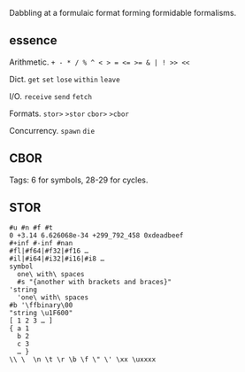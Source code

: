 Dabbling at a formulaic format forming formidable formalisms.

## essence

Arithmetic. `+ - * / % ^ < > = <= >= & | ! >> <<`

Dict. `get` `set` `lose` `within` `leave`

I/O. `receive` `send` `fetch`

Formats. `stor>` `>stor` `cbor>` `>cbor`

Concurrency. `spawn` `die`

## CBOR

Tags: 6 for symbols, 28-29 for cycles.

## STOR

```
#u #n #f #t
0 +3.14 6.626068e-34 +299_792_458 0xdeadbeef
#+inf #-inf #nan
#fl|#f64|#f32|#f16 …
#il|#i64|#i32|#i16|#i8 …
symbol
  one\ with\ spaces
  #s "{another with brackets and braces}"
'string
  'one\ with\ spaces
#b '\ffbinary\00
"string \u1F600"
[ 1 2 3 … ]
{ a 1
  b 2
  c 3
  … }
\\ \  \n \t \r \b \f \" \' \xx \uxxxx
```
